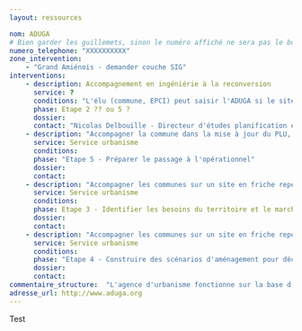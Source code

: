 ```yaml
---
layout: ressources

nom: ADUGA
# Bien garder les guillemets, sinon le numéro affiché ne sera pas le bon
numero_telephone: "XXXXXXXXXX" 
zone_intervention: 
    - "Grand Amiénois - demander couche SIG"
interventions:
    - description: Accompagnement en ingéniérie à la reconversion
      service: ?
      conditions: "L'élu (commune, EPCI) peut saisir l'ADUGA si le site fait partie des 13 sites pilotes identifiés en 2012 - demander source pour liste. Les sites pilotes figurent avec une étoile sur cette cartographie en ligne : http://carto.aduga.org/index.php/view/map/?repository=observatoire&project=friche_grd_amienois_383"
      phase: Etape 2 ?? ou 5 ?
      dossier: 
      contact: "Nicolas Delbouille - Directeur d'études planification et projet urbain - n.delbouille@aduga.org"
    - description: "Accompagner la commune dans la mise à jour du PLU, la mise en place d'OAP pour préparer le renouvellement du site"
      service: Service urbanisme
      conditions: 
      phase: "Etape 5 - Préparer le passage à l'opérationnel"
      dossier: 
      contact: 
    - description: "Accompagner les communes sur un site en friche repéré lors des réflexions PLUi. Montage d'un GT d'élus, visites de terrain pour définir le niveau d'enjeux"
      service: Service urbanisme
      conditions: 
      phase: Etape 3 - Identifier les besoins du territoire et le marché
      dossier: 
      contact: 
    - description: "Accompagner les communes sur un site en friche repéré lors des réflexions PLUi. Montage de scénarios d'aménagement et test : contacts avec partenaires, commande de diagnostics, facilitation du dialogue des parties prenantes."
      service: Service urbanisme
      conditions: 
      phase: "Etape 4 - Construire des scénarios d'aménagement pour décider"
      dossier: 
      contact:
commentaire_structure:  "L'agence d'urbanisme fonctionne sur la base d'une convention partenariale signée par les collecticités adhérentes, l'Etat et la région. Les adhérents valident un programme de travail annuel. L'agence intervient prioritairement sur les sites qui portent un enjeu intercommunal."
adresse_url: http://www.aduga.org
---
```

Test
